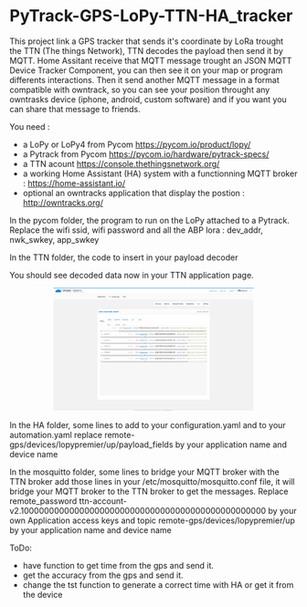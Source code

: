 # PyTrack-GPS-LoPy-TTN-HA_tracker

This project link a GPS tracker that sends it's coordinate by LoRa trought the TTN (The things Network), TTN decodes the payload then send it by MQTT. Home Assitant receive that MQTT message trought an JSON MQTT Device Tracker Component, you can then see it on your map or program differents interactions. Then it send another MQTT message in a format compatible with owntrack, so you can see your position throught any owntrasks device (iphone, android, custom software) and if you want you can share that message to friends.


You need :
* a LoPy or LoPy4 from Pycom https://pycom.io/product/lopy/
* a Pytrack from Pycom https://pycom.io/hardware/pytrack-specs/
* a TTN acount https://console.thethingsnetwork.org/
* a working Home Assistant (HA) system with a functionning MQTT broker : https://home-assistant.io/
* optional an owntracks application that display the postion : http://owntracks.org/


In the pycom folder, the program to run on the LoPy attached to a Pytrack. Replace the wifi ssid, wifi password and all the ABP lora : dev_addr, nwk_swkey, app_swkey

In the TTN folder, the code to insert in your payload decoder

You should see decoded data now in your TTN application page.
<p align="center">
  <img src="help/TTN_application_data.png" width="350"/>
</p>

In the HA folder, some lines to add to your configuration.yaml and to your automation.yaml
replace remote-gps/devices/lopypremier/up/payload_fields by your application name and device name

In the mosquitto folder, some lines to bridge your MQTT broker with the TTN broker
add those lines in your /etc/mosquitto/mosquitto.conf file, it will bridge your MQTT broker to the TTN broker to get the messages. Replace remote_password ttn-account-v2.1000000000000000000000000000000000000000000000000 by your own Application access keys  and topic remote-gps/devices/lopypremier/up by your application name and device name



ToDo: 
* have function to get time from the gps and send it.
* get the accuracy from the gps and send it.
* change the tst function to generate a correct time with HA or get it from the device